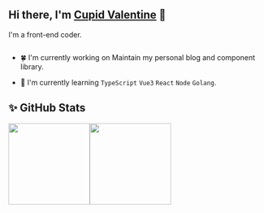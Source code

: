 <!-- ### Hi there 👋 -->

<!-- <h3 align="center">

</h3> -->

<!-- <h2 align="center">
I'm a Web Developer!
</h2>  -->

## Hi there, I'm <a href="https://www.valzt.cn/about" target="_blank" rel="noreferrer">Cupid Valentine</a> 👋

I'm a front-end coder.

<img src="https://visitor-badge.glitch.me/badge?page_id=valcosmos.valcosmos&right_color=RoyalBlue" alt="" />

<!-- ![visitors](https://visitor-badge.glitch.me/badge?page_id=valcosmos.valcosmos) -->

- 🍀 I'm currently working on Maintain my personal blog and component library.

- 🌱 I'm currently learning `TypeScript` `Vue3` `React` `Node` `Golang`.

<!-- ## 🌟 Technical Skills -->

<!-- ![](https://img.shields.io/badge/Code-HTML5-informational?style=flat&logo=HTML5&color=E34F26) -->

<!-- ![](https://img.shields.io/badge/Code-HTML5-informational?style=for-the-badge&logo=HTML5&color=E34F26) -->
<!-- ![](https://img.shields.io/badge/Code-CSS3-informational?style=for-the-badge&logo=CSS3&color=1572B6) -->
<!-- ![](https://img.shields.io/badge/Code-JavaScript-informational?style=for-the-badge&logo=JavaScript&color=F7DF1E) -->
<!-- ![](https://img.shields.io/badge/Code-TypeScript-informational?style=for-the-badge&logo=TypeScript&color=3178C6) -->

<!-- ![](https://img.shields.io/badge/Code-Vue-informational?style=for-the-badge&logo=Vue.js&color=4FC08D) -->
<!-- ![](https://img.shields.io/badge/Code-React-informational?style=for-the-badge&logo=react&color=61DAFB) -->

<!-- ![](https://img.shields.io/badge/Code-Node-informational?style=for-the-badge&logo=Node.js&color=339933) -->
<!-- ![](https://img.shields.io/badge/Code-Koa-informational?style=for-the-badge&logo=Koa&color=33333D) -->
<!-- ![](https://img.shields.io/badge/Code-Django-informational?style=for-the-badge&logo=Django&color=092E20) -->

<!-- **valcosmos/valcosmos** is a  _special_ ✨ repository because its `README.md` (this file) appears on your GitHub profile. -->

<!-- Here are some ideas to get you started: -->

## ✨ GitHub Stats 

<!-- [![Ashutosh's github activity graph](https://activity-graph.herokuapp.com/graph?username=valcosmos&theme=dracula)](https://github.com/valcosmos) -->

<!-- <img align="left" src="https://github-readme-stats.vercel.app/api?username=valcosmos&show_icons=true&bg_color=30,7028e4,e5b2ca&title_color=fff&text_color=fff&icon_color=fff" /> -->

<!-- ![valcosmos GitHub stats](https://github-readme-stats.vercel.app/api?username=valcosmos&show_icons=true&bg_color=30,7028e4,e5b2ca&title_color=fff&text_color=fff&icon_color=fff)

[![Top Langs](https://github-readme-stats.vercel.app/api/top-langs/?username=valcosmos&layout=compact&show_icons=true&bg_color=30,7028e4,e5b2ca&title_color=fff&text_color=fff&icon_color=fff)](https://github.com/anuraghazra/github-readme-stats) -->

<!-- 
<img align="" height="160px" src="https://github-readme-stats.vercel.app/api?username=valcosmos&show_icons=true&bg_color=30,7028e4,e5b2ca&title_color=fff&text_color=fff&icon_color=fff" /><img align="" height="160px" src="https://github-readme-stats.vercel.app/api/top-langs/?username=valcosmos&layout=compact&show_icons=true&bg_color=30,7028e4,e5b2ca&title_color=fff&text_color=fff&icon_color=fff)](https://github.com/anuraghazra/github-readme-stats" />
 -->

<img align="" height="160px" src="https://github-readme-stats.vercel.app/api?username=valcosmos&show_icons=true&bg_color=30,3e4fca,6667AB&title_color=fff&text_color=fff&icon_color=fff" /><img align="" height="160px" src="https://github-readme-stats.vercel.app/api/top-langs/?username=valcosmos&layout=compact&show_icons=true&bg_color=30,3e4fca,6667AB&title_color=fff&text_color=fff&icon_color=fff)](https://github.com/anuraghazra/github-readme-stats" />
